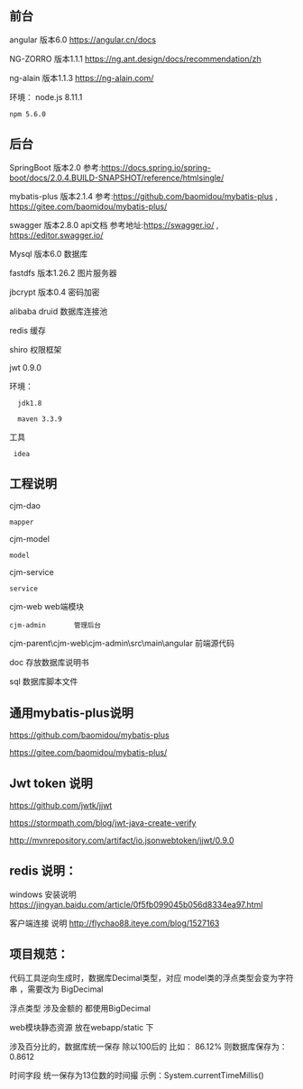 ## 前台

   angular   版本6.0 https://angular.cn/docs  

   NG-ZORRO  版本1.1.1 https://ng.ant.design/docs/recommendation/zh

   ng-alain  版本1.1.3 https://ng-alain.com/

   环境：
	node.js 8.11.1

	npm 5.6.0

## 后台

   SpringBoot    版本2.0 参考:https://docs.spring.io/spring-boot/docs/2.0.4.BUILD-SNAPSHOT/reference/htmlsingle/

   mybatis-plus  版本2.1.4    参考:https://github.com/baomidou/mybatis-plus , https://gitee.com/baomidou/mybatis-plus/
   
   swagger       版本2.8.0   api文档  参考地址:https://swagger.io/   , https://editor.swagger.io/
    
   Mysql	  版本6.0   数据库

   fastdfs       版本1.26.2    图片服务器

   jbcrypt       版本0.4  密码加密

   alibaba druid  数据库连接池

   redis	   缓存

   shiro	  权限框架

   jwt    0.9.0

   环境：

      jdk1.8

      maven 3.3.9
     	
   工具 

     idea

## 工程说明

cjm-dao	    

    mapper

cjm-model   

    model

cjm-service   

    service

cjm-web      			web端模块

    cjm-admin		管理后台

cjm-parent\cjm-web\cjm-admin\src\main\angular  前端源代码

doc     		存放数据库说明书

sql		        数据库脚本文件

## 通用mybatis-plus说明

   https://github.com/baomidou/mybatis-plus

   https://gitee.com/baomidou/mybatis-plus/
	
## Jwt token 说明

   https://github.com/jwtk/jjwt

   https://stormpath.com/blog/jwt-java-create-verify

   http://mvnrepository.com/artifact/io.jsonwebtoken/jjwt/0.9.0

	
## redis 说明：

   windows 安装说明  https://jingyan.baidu.com/article/0f5fb099045b056d8334ea97.html

   客户端连接 说明  http://flychao88.iteye.com/blog/1527163


## 项目规范：
  
  代码工具逆向生成时，数据库Decimal类型，对应 model类的浮点类型会变为字符串 ，需要改为 BigDecimal 
  
  浮点类型 涉及金额的 都使用BigDecimal 
  
  web模块静态资源 放在webapp/static 下
  
  涉及百分比的，数据库统一保存  除以100后的   比如：   86.12%   则数据库保存为：0.8612
  
  时间字段  统一保存为13位数的时间撮    示例：System.currentTimeMillis()
